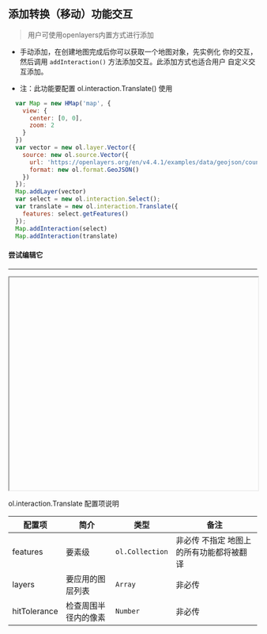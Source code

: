 ## 添加转换（移动）功能交互

> 用户可使用openlayers内置方式进行添加

* 手动添加，在创建地图完成后你可以获取一个地图对象，先实例化
  你的交互，然后调用 ``addInteraction()`` 方法添加交互。此添加方式也适合用户
  自定义交互添加。

* 注：此功能要配置 ol.interaction.Translate() 使用  
  
```javascript
  var Map = new HMap('map', {
    view: {
      center: [0, 0],
      zoom: 2
    }
  })
  var vector = new ol.layer.Vector({
    source: new ol.source.Vector({
      url: 'https://openlayers.org/en/v4.4.1/examples/data/geojson/countries.geojson',
      format: new ol.format.GeoJSON()
    })
  });
  Map.addLayer(vector)
  var select = new ol.interaction.Select();
  var translate = new ol.interaction.Translate({
    features: select.getFeatures()
  });
  Map.addInteraction(select)
  Map.addInteraction(translate)
```  

#### 尝试编辑它
---
<iframe width="100%" height="430"></iframe>

ol.interaction.Translate 配置项说明

| 配置项 | 简介 | 类型 | 备注 |
| --- | --- |--- | --- |
| features | 要素级 | `ol.Collection` | 非必传 不指定 地图上的所有功能都将被翻译|
| layers | 要应用的图层列表 | `Array` | 非必传 |
| hitTolerance | 检查周围半径内的像素 | `Number` | 非必传 |
